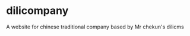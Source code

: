 dilicompany
===========

A website for chinese traditional company based by  Mr chekun's   dilicms 
